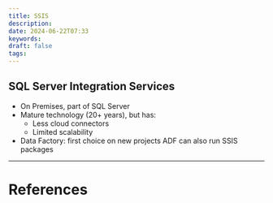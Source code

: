 ```yaml
---
title: SSIS
description: 
date: 2024-06-22T07:33
keywords: 
draft: false
tags:
---
```

## SQL Server Integration Services

- On Premises, part of SQL Server
- Mature technology (20+ years), but has:
	- Less cloud connectors
	- Limited scalability
- Data Factory: first choice on new projects ADF can also run SSIS packages

---
# References
